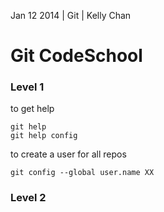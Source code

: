 Jan 12 2014 | Git | Kelly Chan
# Git CodeSchool

### Level 1
to get help
```
git help
git help config
```
to create a user for all repos
```
git config --global user.name XX
```

### Level 2

